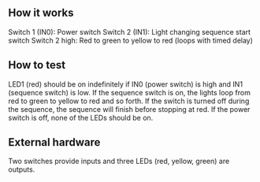 <!---

This file is used to generate your project datasheet. Please fill in the information below and delete any unused
sections.

You can also include images in this folder and reference them in the markdown. Each image must be less than
512 kb in size, and the combined size of all images must be less than 1 MB.
-->

## How it works

Switch 1 (IN0): Power switch
Switch 2 (IN1): Light changing sequence start switch
Switch 2 high: Red to green to yellow to red (loops with timed delay)

## How to test

LED1 (red) should be on indefinitely if IN0 (power switch) is high and IN1 (sequence switch) is low. If the sequence switch is on, the lights
loop from red to green to yellow to red and so forth. If the switch is turned off during the sequence, the sequence will finish before stopping
at red. If the power switch is off, none of the LEDs should be on.

## External hardware

Two switches provide inputs and three LEDs (red, yellow, green) are outputs.
